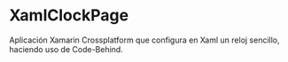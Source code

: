 # XamlClockPage
Aplicación Xamarin Crossplatform que configura en Xaml un reloj sencillo, haciendo uso de Code-Behind.
